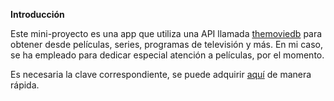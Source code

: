 **Introducción**

Este mini-proyecto es una app que utiliza una API llamada [themoviedb](https://www.themoviedb.org) para obtener desde películas, series, programas de televisión y más. En mi caso, se ha empleado para dedicar especial atención a películas, por el momento.

Es necesaria la clave correspondiente, se puede adquirir [aquí](https://developers.themoviedb.org/3/getting-started/introduction) de manera rápida.

